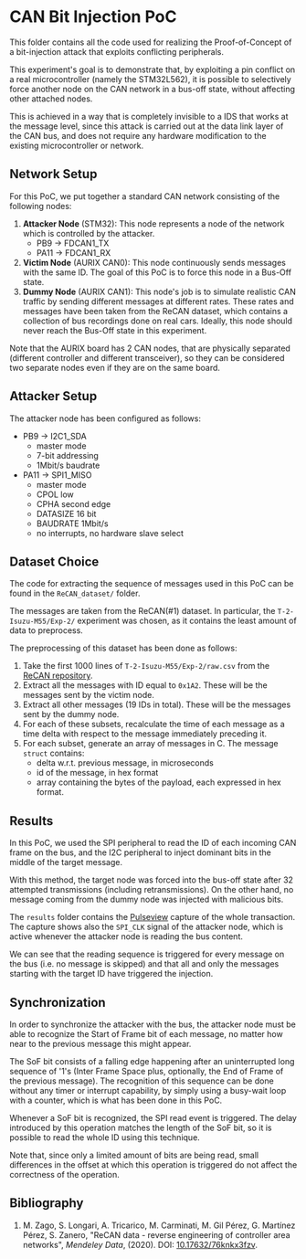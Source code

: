 # CAN Bit Injection PoC

This folder contains all the code used for realizing the Proof-of-Concept of
a bit-injection attack that exploits conflicting peripherals.

This experiment's goal is to demonstrate that, by exploiting a pin conflict on a real
microcontroller (namely the STM32L562), it is possible to selectively force
another node on the CAN network in a bus-off state, without affecting other
attached nodes.

This is achieved in a way that is completely invisible to a IDS that works
at the message level, since this attack is carried out at the data link layer of
the CAN bus, and does not require any hardware modification to the existing
microcontroller or network.

## Network Setup

For this PoC, we put together a standard CAN network consisting of the following nodes:

1. **Attacker Node** (STM32): This node represents a node of the network which is
   controlled by the attacker.
   - PB9 → FDCAN1_TX
   - PA11 → FDCAN1_RX
2. **Victim Node** (AURIX CAN0): This node continuously sends messages with the same ID.
   The goal of this PoC is to force this node in a Bus-Off state.
3. **Dummy Node** (AURIX CAN1): This node's job is to simulate realistic CAN traffic
   by sending different messages at different rates. These rates and messages have been
   taken from the ReCAN dataset, which contains a collection of bus recordings done
   on real cars. Ideally, this node should never reach the Bus-Off state in this
   experiment.

Note that the AURIX board has 2 CAN nodes, that are physically separated (different
controller and different transceiver), so they can be considered two separate
nodes even if they are on the same board.

## Attacker Setup

The attacker node has been configured as follows:

- PB9 → I2C1_SDA
  - master mode
  - 7-bit addressing
  - 1Mbit/s baudrate
- PA11 → SPI1_MISO
  - master mode
  - CPOL low
  - CPHA second edge
  - DATASIZE 16 bit
  - BAUDRATE 1Mbit/s
  - no interrupts, no hardware slave select

## Dataset Choice

The code for extracting the sequence of messages used in this PoC can be found
in the `ReCAN_dataset/` folder.

The messages are taken from the ReCAN(#1) dataset. In particular, the
`T-2-Isuzu-M55/Exp-2/` experiment was chosen, as it contains the least
amount of data to preprocess.

The preprocessing of this dataset has been done as follows:

1. Take the first 1000 lines of `T-2-Isuzu-M55/Exp-2/raw.csv` from the
   [ReCAN repository](https://github.com/Cyberdefence-Lab-Murcia/ReCAN).
2. Extract all the messages with ID equal to `0x1A2`. These will be the messages
   sent by the victim node.
3. Extract all other messages (19 IDs in total). These will be the messages
   sent by the dummy node.
4. For each of these subsets, recalculate the time of each message as a time
   delta with respect to the message immediately preceding it.
5. For each subset, generate an array of messages in C. The message `struct` contains:
   - delta w.r.t. previous message, in microseconds
   - id of the message, in hex format
   - array containing the bytes of the payload, each expressed in hex format.

## Results

In this PoC, we used the SPI peripheral to read the ID of each incoming CAN
frame on the bus, and the I2C peripheral to inject dominant bits in the
middle of the target message.

With this method, the target node was forced into the bus-off state after 32
attempted transmissions (including retransmissions).
On the other hand, no message coming from the dummy node was injected with
malicious bits.

The `results` folder contains the [Pulseview]() capture of the whole transaction.
The capture shows also the `SPI_CLK` signal of the attacker node, which is
active whenever the attacker node is reading the bus content.

We can see that the reading sequence is triggered for every message on the bus
(i.e. no message is skipped) and that all and only the messages starting with
the target ID have triggered the injection.

## Synchronization

In order to synchronize the attacker with the bus, the attacker node must
be able to recognize the Start of Frame bit of each message, no matter how
near to the previous message this might appear.

The SoF bit consists of a falling edge happening after an uninterrupted
long sequence of '1's (Inter Frame Space plus, optionally, the End of Frame
of the previous message). The recognition of this sequence can be done
without any timer or interrupt capability, by simply using a busy-wait loop
with a counter, which is what has been done in this PoC.

Whenever a SoF bit is recognized, the SPI read event is triggered. The delay
introduced by this operation matches the length of the SoF bit, so it is
possible to read the whole ID using this technique.

Note that, since only a limited amount of bits are being read, small differences
in the offset at which this operation is triggered do not affect the correctness
of the operation.

## Bibliography

1. M. Zago, S. Longari, A. Tricarico, M. Carminati, M. Gil Pérez, G. Martínez
   Pérez, S. Zanero, "ReCAN data - reverse engineering of controller area
   networks", _Mendeley Data_, (2020). DOI: [10.17632/76knkx3fzv](https://doi.org/10.17632/76knkx3fzv).
